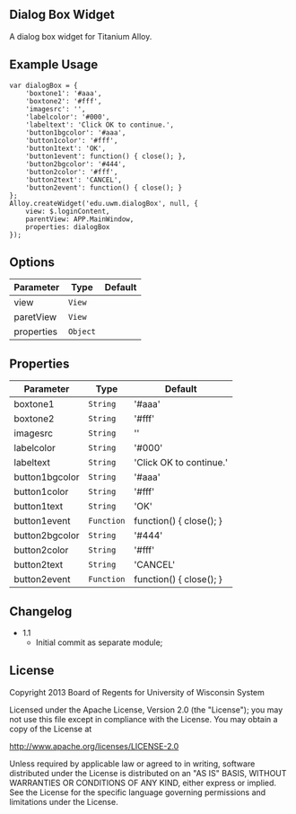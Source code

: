 Dialog Box Widget
-------------------
A dialog box widget for Titanium Alloy.

Example Usage
-------------
	var dialogBox = {
		'boxtone1': '#aaa',
		'boxtone2': '#fff',
		'imagesrc': '',
		'labelcolor': '#000',
		'labeltext': 'Click OK to continue.',
		'button1bgcolor': '#aaa',
		'button1color': '#fff',
		'button1text': 'OK',
		'button1event': function() { close(); },
		'button2bgcolor': '#444',
		'button2color': '#fff',
		'button2text': 'CANCEL',
		'button2event': function() { close(); }
	};
	Alloy.createWidget('edu.uwm.dialogBox', null, {
		view: $.loginContent,
		parentView: APP.MainWindow,
		properties: dialogBox
	});

Options
-------
Parameter  | Type     | Default |
-----------|----------|---------|
view       | `View`   |         |
paretView  | `View`   |         |
properties | `Object` |         |

Properties
-------
Parameter      | Type       | Default                 |
---------------|------------|-------------------------|
boxtone1       | `String`   | '#aaa'                  |
boxtone2       | `String`   | '#fff'                  |
imagesrc       | `String`   | ''                      |
labelcolor     | `String`   | '#000'                  |
labeltext      | `String`   | 'Click OK to continue.' |
button1bgcolor | `String`   | '#aaa'                  |
button1color   | `String`   | '#fff'                  |
button1text    | `String`   | 'OK'                    |
button1event   | `Function` | function() { close(); } |
button2bgcolor | `String`   | '#444'                  |
button2color   | `String`   | '#fff'                  |
button2text    | `String`   | 'CANCEL'                |
button2event   | `Function` | function() { close(); } |

Changelog
---------
* 1.1
	* Initial commit as separate module;

License
-------

Copyright 2013 Board of Regents for University of Wisconsin System

Licensed under the Apache License, Version 2.0 (the "License");
you may not use this file except in compliance with the License.
You may obtain a copy of the License at

   http://www.apache.org/licenses/LICENSE-2.0

Unless required by applicable law or agreed to in writing, software
distributed under the License is distributed on an "AS IS" BASIS,
WITHOUT WARRANTIES OR CONDITIONS OF ANY KIND, either express or implied.
See the License for the specific language governing permissions and
limitations under the License.